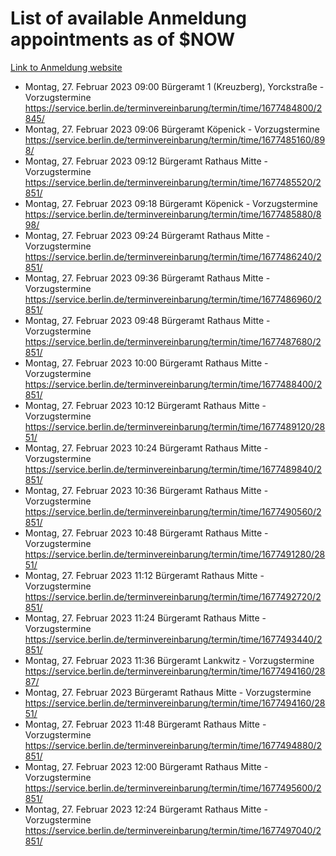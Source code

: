 # List of available Anmeldung appointments as of $NOW
[Link to Anmeldung website](https://service.berlin.de/terminvereinbarung/termin/tag.php?termin=1&anliegen[]=120686&dienstleisterlist=122210,122217,327316,122219,327312,122227,327314,122231,327346,122243,327348,122254,122252,329742,122260,329745,122262,329748,122271,327278,122273,327274,122277,327276,330436,122280,327294,122282,327290,122284,327292,122291,327270,122285,327266,122286,327264,122296,327268,150230,329760,122297,327286,122294,327284,122312,329763,122314,329775,122304,327330,122311,327334,122309,327332,317869,122281,327352,122279,329772,122283,122276,327324,122274,327326,122267,329766,122246,327318,122251,327320,122257,327322,122208,327298,122226,327300&herkunft=http%3A%2F%2Fservice.berlin.de%2Fdienstleistung%2F120686%2F)
- Montag, 27. Februar 2023 09:00 Bürgeramt 1 (Kreuzberg), Yorckstraße - Vorzugstermine https://service.berlin.de/terminvereinbarung/termin/time/1677484800/2845/
- Montag, 27. Februar 2023 09:06 Bürgeramt Köpenick - Vorzugstermine https://service.berlin.de/terminvereinbarung/termin/time/1677485160/898/
- Montag, 27. Februar 2023 09:12 Bürgeramt Rathaus Mitte - Vorzugstermine https://service.berlin.de/terminvereinbarung/termin/time/1677485520/2851/
- Montag, 27. Februar 2023 09:18 Bürgeramt Köpenick - Vorzugstermine https://service.berlin.de/terminvereinbarung/termin/time/1677485880/898/
- Montag, 27. Februar 2023 09:24 Bürgeramt Rathaus Mitte - Vorzugstermine https://service.berlin.de/terminvereinbarung/termin/time/1677486240/2851/
- Montag, 27. Februar 2023 09:36 Bürgeramt Rathaus Mitte - Vorzugstermine https://service.berlin.de/terminvereinbarung/termin/time/1677486960/2851/
- Montag, 27. Februar 2023 09:48 Bürgeramt Rathaus Mitte - Vorzugstermine https://service.berlin.de/terminvereinbarung/termin/time/1677487680/2851/
- Montag, 27. Februar 2023 10:00 Bürgeramt Rathaus Mitte - Vorzugstermine https://service.berlin.de/terminvereinbarung/termin/time/1677488400/2851/
- Montag, 27. Februar 2023 10:12 Bürgeramt Rathaus Mitte - Vorzugstermine https://service.berlin.de/terminvereinbarung/termin/time/1677489120/2851/
- Montag, 27. Februar 2023 10:24 Bürgeramt Rathaus Mitte - Vorzugstermine https://service.berlin.de/terminvereinbarung/termin/time/1677489840/2851/
- Montag, 27. Februar 2023 10:36 Bürgeramt Rathaus Mitte - Vorzugstermine https://service.berlin.de/terminvereinbarung/termin/time/1677490560/2851/
- Montag, 27. Februar 2023 10:48 Bürgeramt Rathaus Mitte - Vorzugstermine https://service.berlin.de/terminvereinbarung/termin/time/1677491280/2851/
- Montag, 27. Februar 2023 11:12 Bürgeramt Rathaus Mitte - Vorzugstermine https://service.berlin.de/terminvereinbarung/termin/time/1677492720/2851/
- Montag, 27. Februar 2023 11:24 Bürgeramt Rathaus Mitte - Vorzugstermine https://service.berlin.de/terminvereinbarung/termin/time/1677493440/2851/
- Montag, 27. Februar 2023 11:36 Bürgeramt Lankwitz - Vorzugstermine https://service.berlin.de/terminvereinbarung/termin/time/1677494160/2887/
- Montag, 27. Februar 2023  Bürgeramt Rathaus Mitte - Vorzugstermine https://service.berlin.de/terminvereinbarung/termin/time/1677494160/2851/
- Montag, 27. Februar 2023 11:48 Bürgeramt Rathaus Mitte - Vorzugstermine https://service.berlin.de/terminvereinbarung/termin/time/1677494880/2851/
- Montag, 27. Februar 2023 12:00 Bürgeramt Rathaus Mitte - Vorzugstermine https://service.berlin.de/terminvereinbarung/termin/time/1677495600/2851/
- Montag, 27. Februar 2023 12:24 Bürgeramt Rathaus Mitte - Vorzugstermine https://service.berlin.de/terminvereinbarung/termin/time/1677497040/2851/
